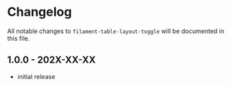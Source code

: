 # Changelog

All notable changes to `filament-table-layout-toggle` will be documented in this file.

## 1.0.0 - 202X-XX-XX

- initial release
